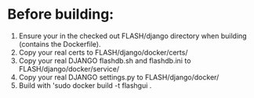 # Before building:
1. Ensure your in the checked out FLASH/django directory when building (contains the Dockerfile). 
2. Copy your real certs to FLASH/django/docker/certs/
3. Copy your real DJANGO flashdb.sh and flashdb.ini to FLASH/django/docker/service/
4. Copy your real DJANGO settings.py to FLASH/django/docker/
5. Build with 'sudo docker build -t flashgui .

